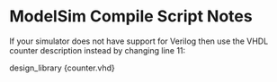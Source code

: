 ModelSim Compile Script Notes
=============================

If your simulator does not have support for Verilog then use the VHDL counter description instead by changing line 11:

  design_library {counter.vhd}

